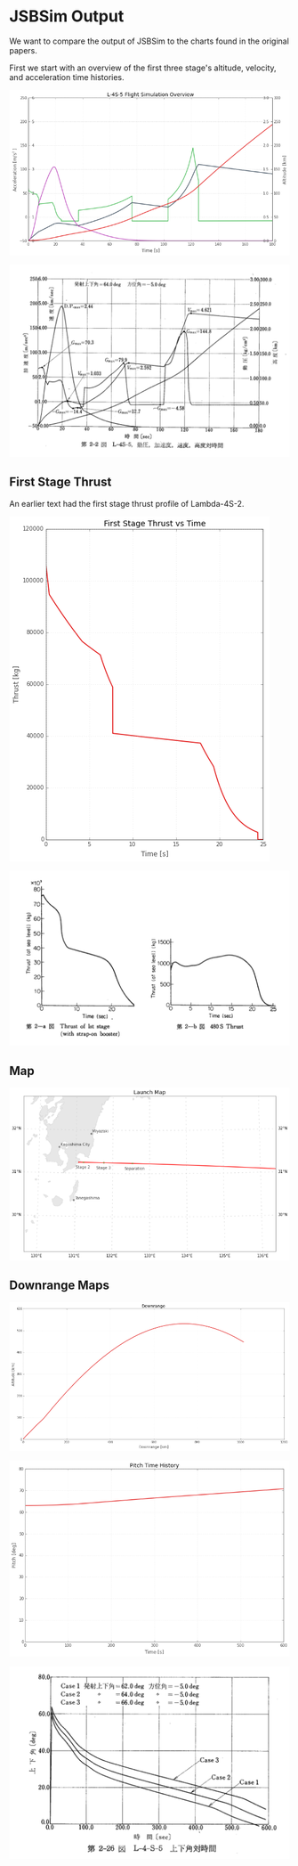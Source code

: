 
# JSBSim Output

We want to compare the output of JSBSim to the charts found in the original papers.

First  we start with an overview of the first three stage's altitude, velocity, and acceleration time histories.




![png](L-4S-5%20Simulation%20Output_files/L-4S-5%20Simulation%20Output_1_0.png)





![png](L-4S-5%20Simulation%20Output_files/L-4S-5%20Simulation%20Output_1_1.png)



## First Stage Thrust

An earlier text had the first stage thrust profile of Lambda-4S-2.




![png](L-4S-5%20Simulation%20Output_files/L-4S-5%20Simulation%20Output_3_0.png)





![png](L-4S-5%20Simulation%20Output_files/L-4S-5%20Simulation%20Output_3_1.png)



## Map




![png](L-4S-5%20Simulation%20Output_files/L-4S-5%20Simulation%20Output_5_0.png)


## Downrange Maps




![png](L-4S-5%20Simulation%20Output_files/L-4S-5%20Simulation%20Output_7_0.png)





![png](L-4S-5%20Simulation%20Output_files/L-4S-5%20Simulation%20Output_8_0.png)





![png](L-4S-5%20Simulation%20Output_files/L-4S-5%20Simulation%20Output_8_1.png)




